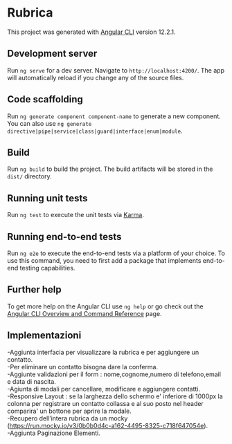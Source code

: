 # Rubrica

This project was generated with [Angular CLI](https://github.com/angular/angular-cli) version 12.2.1.

## Development server

Run `ng serve` for a dev server. Navigate to `http://localhost:4200/`. The app will automatically reload if you change any of the source files.

## Code scaffolding

Run `ng generate component component-name` to generate a new component. You can also use `ng generate directive|pipe|service|class|guard|interface|enum|module`.

## Build

Run `ng build` to build the project. The build artifacts will be stored in the `dist/` directory.

## Running unit tests

Run `ng test` to execute the unit tests via [Karma](https://karma-runner.github.io).

## Running end-to-end tests

Run `ng e2e` to execute the end-to-end tests via a platform of your choice. To use this command, you need to first add a package that implements end-to-end testing capabilities.

## Further help

To get more help on the Angular CLI use `ng help` or go check out the [Angular CLI Overview and Command Reference](https://angular.io/cli) page.

## Implementazioni

-Aggiunta interfacia per visualizzare la rubrica e per aggiungere un contatto.<br />
-Per eliminare un contatto bisogna dare la conferma.<br />
-Aggiunte validazioni per il form : nome,cognome,numero di telefono,email e data di nascita.<br />
-Agiunta di modali per cancellare, modificare e aggiungere contatti.<br />
-Responsive Layout : se la larghezza dello schermo e' inferiore di 1000px la colonna per registrare un contatto collassa e al suo posto nel header comparira' un bottone per aprire la modale.<br />
-Recupero dell’intera rubrica da un mocky (https://run.mocky.io/v3/0b0b0d4c-a162-4495-8325-c718f647054e).<br />
-Aggiunta Paginazione Elementi.<br/>
